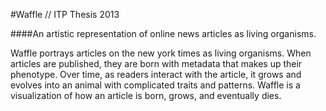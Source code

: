 #Waffle // ITP Thesis 2013

####An artistic representation of online news articles as living organisms.

Waffle portrays articles on the new york times as living organisms. When articles are published, they are born with metadata that makes up their phenotype. Over time, as readers interact with the article, it grows and evolves into an animal with complicated traits and patterns. Waffle is a visualization of how an article is born, grows, and eventually dies.
